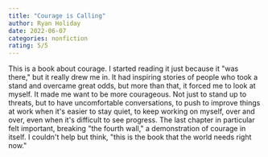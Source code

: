 ```yaml
---
title: "Courage is Calling"
author: Ryan Holiday
date: 2022-06-07
categories: nonfiction
rating: 5/5
---
```


This is a book about courage. I started reading it just because it "was there," but it really drew me in. It had inspiring stories of people who took a stand and overcame great odds, but more than that, it forced me to look at myself. It made me want to be more courageous. Not just to stand up to threats, but to have uncomfortable conversations, to push to improve things at work when it's easier to stay quiet, to keep working on myself, over and over, even when it's difficult to see progress. The last chapter in particular felt important, breaking "the fourth wall," a demonstration of courage in itself. I couldn't help but think, "this is the book that the world needs right now."
